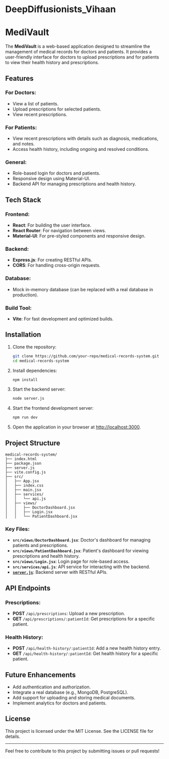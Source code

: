 # DeepDiffusionists_Vihaan
# MediVault

The **MediVault** is a web-based application designed to streamline the management of medical records for doctors and patients. It provides a user-friendly interface for doctors to upload prescriptions and for patients to view their health history and prescriptions.

## Features

### For Doctors:
- View a list of patients.
- Upload prescriptions for selected patients.
- View recent prescriptions.

### For Patients:
- View recent prescriptions with details such as diagnosis, medications, and notes.
- Access health history, including ongoing and resolved conditions.

### General:
- Role-based login for doctors and patients.
- Responsive design using Material-UI.
- Backend API for managing prescriptions and health history.

## Tech Stack

### Frontend:
- **React**: For building the user interface.
- **React Router**: For navigation between views.
- **Material-UI**: For pre-styled components and responsive design.

### Backend:
- **Express.js**: For creating RESTful APIs.
- **CORS**: For handling cross-origin requests.

### Database:
- Mock in-memory database (can be replaced with a real database in production).

### Build Tool:
- **Vite**: For fast development and optimized builds.

## Installation

1. Clone the repository:
   ```bash
   git clone https://github.com/your-repo/medical-records-system.git
   cd medical-records-system
   ```

2. Install dependencies:
   ```bash
   npm install
   ```

3. Start the backend server:
   ```bash
   node server.js
   ```

4. Start the frontend development server:
   ```bash
   npm run dev
   ```

5. Open the application in your browser at [http://localhost:3000](http://localhost:3000).

## Project Structure

```
medical-records-system/
├── index.html
├── package.json
├── server.js
├── vite.config.js
├── src/
│   ├── App.jsx
│   ├── index.css
│   ├── main.jsx
│   ├── services/
│   │   └── api.js
│   ├── views/
│   │   ├── DoctorDashboard.jsx
│   │   ├── Login.jsx
│   │   └── PatientDashboard.jsx
```

### Key Files:
- **`src/views/DoctorDashboard.jsx`**: Doctor's dashboard for managing patients and prescriptions.
- **`src/views/PatientDashboard.jsx`**: Patient's dashboard for viewing prescriptions and health history.
- **`src/views/Login.jsx`**: Login page for role-based access.
- **`src/services/api.js`**: API service for interacting with the backend.
- **[`server.js`](vite.config.js )**: Backend server with RESTful APIs.

## API Endpoints

### Prescriptions:
- **POST** `/api/prescriptions`: Upload a new prescription.
- **GET** `/api/prescriptions/:patientId`: Get prescriptions for a specific patient.

### Health History:
- **POST** `/api/health-history/:patientId`: Add a new health history entry.
- **GET** `/api/health-history/:patientId`: Get health history for a specific patient.

## Future Enhancements
- Add authentication and authorization.
- Integrate a real database (e.g., MongoDB, PostgreSQL).
- Add support for uploading and storing medical documents.
- Implement analytics for doctors and patients.

## License

This project is licensed under the MIT License. See the LICENSE file for details.

---

Feel free to contribute to this project by submitting issues or pull requests!
 
